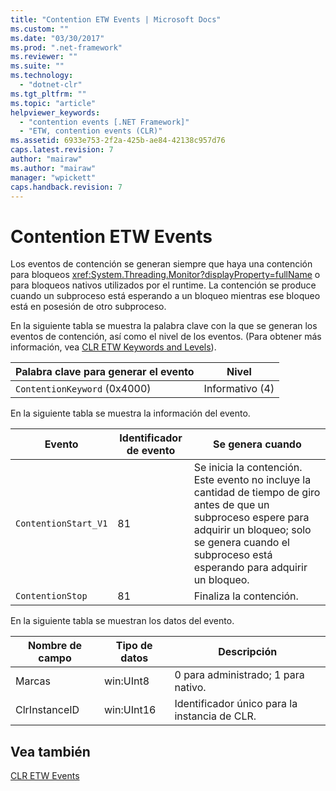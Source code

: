 ```yaml
---
title: "Contention ETW Events | Microsoft Docs"
ms.custom: ""
ms.date: "03/30/2017"
ms.prod: ".net-framework"
ms.reviewer: ""
ms.suite: ""
ms.technology: 
  - "dotnet-clr"
ms.tgt_pltfrm: ""
ms.topic: "article"
helpviewer_keywords: 
  - "contention events [.NET Framework]"
  - "ETW, contention events (CLR)"
ms.assetid: 6933e753-2f2a-425b-ae84-42138c957d76
caps.latest.revision: 7
author: "mairaw"
ms.author: "mairaw"
manager: "wpickett"
caps.handback.revision: 7
---
```

# Contention ETW Events
Los eventos de contención se generan siempre que haya una contención para bloqueos <xref:System.Threading.Monitor?displayProperty=fullName> o para bloqueos nativos utilizados por el runtime.  La contención se produce cuando un subproceso está esperando a un bloqueo mientras ese bloqueo está en posesión de otro subproceso.  
  
 En la siguiente tabla se muestra la palabra clave con la que se generan los eventos de contención, así como el nivel de los eventos. \(Para obtener más información, vea [CLR ETW Keywords and Levels](../../../docs/framework/performance/clr-etw-keywords-and-levels.md)\).  
  
|Palabra clave para generar el evento|Nivel|  
|------------------------------------------|-----------|  
|`ContentionKeyword` \(0x4000\)|Informativo \(4\)|  
  
 En la siguiente tabla se muestra la información del evento.  
  
|Evento|Identificador de evento|Se genera cuando|  
|------------|-----------------------------|----------------------|  
|`ContentionStart_V1`|81|Se inicia la contención.  Este evento no incluye la cantidad de tiempo de giro antes de que un subproceso espere para adquirir un bloqueo; solo se genera cuando el subproceso está esperando para adquirir un bloqueo.|  
|`ContentionStop`|81|Finaliza la contención.|  
  
 En la siguiente tabla se muestran los datos del evento.  
  
|Nombre de campo|Tipo de datos|Descripción|  
|---------------------|-------------------|-----------------|  
|Marcas|win:UInt8|0 para administrado; 1 para nativo.|  
|ClrInstanceID|win:UInt16|Identificador único para la instancia de CLR.|  
  
## Vea también  
 [CLR ETW Events](../../../docs/framework/performance/clr-etw-events.md)